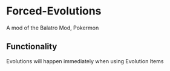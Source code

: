 # Forced-Evolutions
A mod of the Balatro Mod, Pokermon


## Functionality

Evolutions will happen immediately when using Evolution Items
